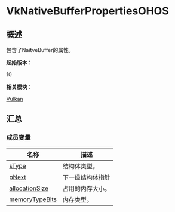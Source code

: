 # VkNativeBufferPropertiesOHOS


## 概述

包含了NaitveBuffer的属性。

**起始版本：**

10

**相关模块：**

[Vulkan](_vulkan.md)


## 汇总


### 成员变量

| 名称 | 描述 |
| -------- | -------- |
| [sType](_vulkan.md#stype-37) | 结构体类型。 |
| [pNext](_vulkan.md#pnext-37) | 下一级结构体指针 |
| [allocationSize](_vulkan.md#allocationsize) | 占用的内存大小。 |
| [memoryTypeBits](_vulkan.md#memorytypebits) | 内存类型。 |
